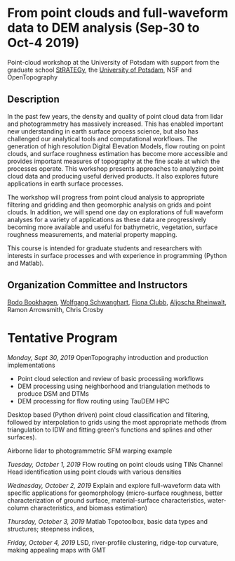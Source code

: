 # From point clouds and full-waveform data to DEM analysis (Sep-30 to Oct-4 2019)
Point-cloud workshop at the University of Potsdam with support from the graduate school [StRATEGy](http://www.irtg-strategy.de/index/), the [University of Potsdam](https://up-rs-esp.github.io/), NSF and OpenTopography

## Description
In the past few years, the density and quality of point cloud data from lidar and photogrammetry has massively increased. This has enabled important new understanding in earth surface process science, but also has challenged our analytical tools and computational workflows. The generation of high resolution Digital Elevation Models, flow routing on point clouds, and surface roughness estimation has become more accessible and provides important measures of topography at the fine scale at which the processes operate.  This workshop presents approaches to analyzing point cloud data and producing useful derived products. It also explores future applications in earth surface processes.

The workshop will progress from point cloud analysis to appropriate filtering and gridding and then geomorphic analysis on grids and point clouds. In addition, we will spend one day on explorations of full waveform analyses for a variety of applications as these data are progressively becoming more available and useful for bathymetric, vegetation, surface roughness measurements, and material property mapping. 

This course is intended for graduate students and researchers with interests in surface processes and with experience in programming (Python and Matlab).

## Organization Committee and Instructors
[Bodo Bookhagen](https://bodobookhagen.github.io/), [Wolfgang Schwanghart](https://topotoolbox.wordpress.com/), [Fiona Clubb](https://fclubb.github.io/), [Aljoscha Rheinwalt](https://github.com/Rheinwalt), Ramon Arrowsmith, Chris Crosby


# Tentative Program
*Monday, Sept 30, 2019*
OpenTopography introduction and production implementations
- Point cloud selection and review of basic processiing workflows
- DEM processing using neighborhood and triangulation methods to produce DSM and DTMs
- DEM processing for flow routing using TauDEM HPC
	
Desktop based (Python driven) point cloud classification and filtering, followed by interpolation to grids using the most appropriate methods (from triangulation to IDW and fitting green's functions and splines and other surfaces). 

Airborne lidar to photogrammetric SFM warping example 

*Tuesday, October 1, 2019*
Flow routing on point clouds using TINs
Channel Head identification using point clouds with various densities

*Wednesday, October 2, 2019*
Explain and explore full-waveform data with specific applications for geomorphology (micro-surface roughness, better characterization of ground surface, material-surface characteristics, water-column characteristics, and biomass estimation)

*Thursday, October 3, 2019*
Matlab Topotoolbox, basic data types and structures; steepness indices, 

*Friday, October 4, 2019*
LSD, river-profile clustering, ridge-top curvature, making appealing maps with GMT

